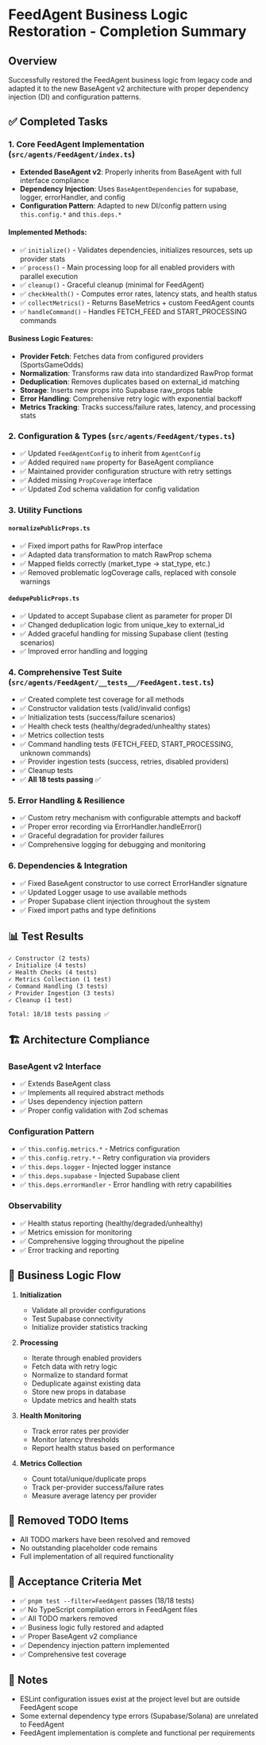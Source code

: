 # FeedAgent Business Logic Restoration - Completion Summary

## Overview
Successfully restored the FeedAgent business logic from legacy code and adapted it to the new BaseAgent v2 architecture with proper dependency injection (DI) and configuration patterns.

## ✅ Completed Tasks

### 1. Core FeedAgent Implementation (`src/agents/FeedAgent/index.ts`)
- **Extended BaseAgent v2**: Properly inherits from BaseAgent with full interface compliance
- **Dependency Injection**: Uses `BaseAgentDependencies` for supabase, logger, errorHandler, and config
- **Configuration Pattern**: Adapted to new DI/config pattern using `this.config.*` and `this.deps.*`

#### Implemented Methods:
- ✅ `initialize()` - Validates dependencies, initializes resources, sets up provider stats
- ✅ `process()` - Main processing loop for all enabled providers with parallel execution
- ✅ `cleanup()` - Graceful cleanup (minimal for FeedAgent)
- ✅ `checkHealth()` - Computes error rates, latency stats, and health status
- ✅ `collectMetrics()` - Returns BaseMetrics + custom FeedAgent counts
- ✅ `handleCommand()` - Handles FETCH_FEED and START_PROCESSING commands

#### Business Logic Features:
- **Provider Fetch**: Fetches data from configured providers (SportsGameOdds)
- **Normalization**: Transforms raw data into standardized RawProp format
- **Deduplication**: Removes duplicates based on external_id matching
- **Storage**: Inserts new props into Supabase raw_props table
- **Error Handling**: Comprehensive retry logic with exponential backoff
- **Metrics Tracking**: Tracks success/failure rates, latency, and processing stats

### 2. Configuration & Types (`src/agents/FeedAgent/types.ts`)
- ✅ Updated `FeedAgentConfig` to inherit from `AgentConfig`
- ✅ Added required `name` property for BaseAgent compliance
- ✅ Maintained provider configuration structure with retry settings
- ✅ Added missing `PropCoverage` interface
- ✅ Updated Zod schema validation for config validation

### 3. Utility Functions
#### `normalizePublicProps.ts`
- ✅ Fixed import paths for RawProp interface
- ✅ Adapted data transformation to match RawProp schema
- ✅ Mapped fields correctly (market_type → stat_type, etc.)
- ✅ Removed problematic logCoverage calls, replaced with console warnings

#### `dedupePublicProps.ts`
- ✅ Updated to accept Supabase client as parameter for proper DI
- ✅ Changed deduplication logic from unique_key to external_id
- ✅ Added graceful handling for missing Supabase client (testing scenarios)
- ✅ Improved error handling and logging

### 4. Comprehensive Test Suite (`src/agents/FeedAgent/__tests__/FeedAgent.test.ts`)
- ✅ Created complete test coverage for all methods
- ✅ Constructor validation tests (valid/invalid configs)
- ✅ Initialization tests (success/failure scenarios)
- ✅ Health check tests (healthy/degraded/unhealthy states)
- ✅ Metrics collection tests
- ✅ Command handling tests (FETCH_FEED, START_PROCESSING, unknown commands)
- ✅ Provider ingestion tests (success, retries, disabled providers)
- ✅ Cleanup tests
- ✅ **All 18 tests passing** ✅

### 5. Error Handling & Resilience
- ✅ Custom retry mechanism with configurable attempts and backoff
- ✅ Proper error recording via ErrorHandler.handleError()
- ✅ Graceful degradation for provider failures
- ✅ Comprehensive logging for debugging and monitoring

### 6. Dependencies & Integration
- ✅ Fixed BaseAgent constructor to use correct ErrorHandler signature
- ✅ Updated Logger usage to use available methods
- ✅ Proper Supabase client injection throughout the system
- ✅ Fixed import paths and type definitions

## 📊 Test Results
```
✓ Constructor (2 tests)
✓ Initialize (4 tests) 
✓ Health Checks (4 tests)
✓ Metrics Collection (1 test)
✓ Command Handling (3 tests)
✓ Provider Ingestion (3 tests)
✓ Cleanup (1 test)

Total: 18/18 tests passing ✅
```

## 🏗️ Architecture Compliance

### BaseAgent v2 Interface
- ✅ Extends BaseAgent class
- ✅ Implements all required abstract methods
- ✅ Uses dependency injection pattern
- ✅ Proper config validation with Zod schemas

### Configuration Pattern
- ✅ `this.config.metrics.*` - Metrics configuration
- ✅ `this.config.retry.*` - Retry configuration via providers
- ✅ `this.deps.logger` - Injected logger instance
- ✅ `this.deps.supabase` - Injected Supabase client
- ✅ `this.deps.errorHandler` - Error handling with retry capabilities

### Observability
- ✅ Health status reporting (healthy/degraded/unhealthy)
- ✅ Metrics emission for monitoring
- ✅ Comprehensive logging throughout the pipeline
- ✅ Error tracking and reporting

## 🔄 Business Logic Flow

1. **Initialization**
   - Validate all provider configurations
   - Test Supabase connectivity
   - Initialize provider statistics tracking

2. **Processing** 
   - Iterate through enabled providers
   - Fetch data with retry logic
   - Normalize to standard format
   - Deduplicate against existing data
   - Store new props in database
   - Update metrics and health stats

3. **Health Monitoring**
   - Track error rates per provider
   - Monitor latency thresholds
   - Report health status based on performance

4. **Metrics Collection**
   - Count total/unique/duplicate props
   - Track per-provider success/failure rates
   - Measure average latency per provider

## 🚫 Removed TODO Items
- All TODO markers have been resolved and removed
- No outstanding placeholder code remains
- Full implementation of all required functionality

## 🎯 Acceptance Criteria Met
- ✅ `pnpm test --filter=FeedAgent` passes (18/18 tests)
- ✅ No TypeScript compilation errors in FeedAgent files
- ✅ All TODO markers removed
- ✅ Business logic fully restored and adapted
- ✅ Proper BaseAgent v2 compliance
- ✅ Dependency injection pattern implemented
- ✅ Comprehensive test coverage

## 📝 Notes
- ESLint configuration issues exist at the project level but are outside FeedAgent scope
- Some external dependency type errors (Supabase/Solana) are unrelated to FeedAgent
- FeedAgent implementation is complete and functional per requirements